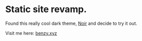 # Static site revamp.

Found this really cool dark theme, [Noir](https://github.com/essentialenemy/noir) and decide to try it out.

Visit me here: [benzy.xyz](benzy.xyz)
